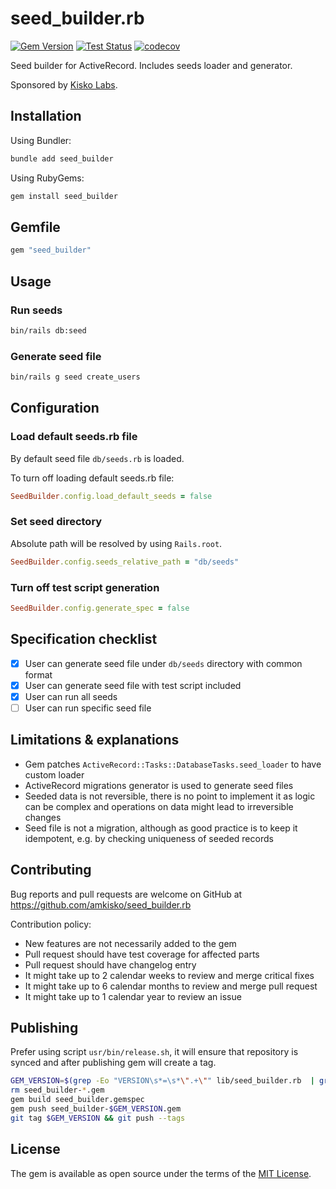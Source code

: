 # seed_builder.rb

[![Gem Version](https://badge.fury.io/rb/seed_builder.svg)](https://badge.fury.io/rb/seed_builder) [![Test Status](https://github.com/amkisko/seed_builder.rb/actions/workflows/test.yml/badge.svg)](https://github.com/amkisko/seed_builder.rb/actions/workflows/test.yml) [![codecov](https://codecov.io/gh/amkisko/seed_builder.rb/graph/badge.svg?token=57R6OHOJDQ)](https://codecov.io/gh/amkisko/seed_builder.rb)

Seed builder for ActiveRecord. Includes seeds loader and generator.

Sponsored by [Kisko Labs](https://www.kiskolabs.com).

## Installation

Using Bundler:

```sh
bundle add seed_builder
```

Using RubyGems:

```sh
gem install seed_builder
```

## Gemfile

```ruby
gem "seed_builder"
```

## Usage

### Run seeds

```sh
bin/rails db:seed
```

### Generate seed file

```sh
bin/rails g seed create_users
```

## Configuration

### Load default seeds.rb file

By default seed file `db/seeds.rb` is loaded.

To turn off loading default seeds.rb file:

```ruby
SeedBuilder.config.load_default_seeds = false
```

### Set seed directory

Absolute path will be resolved by using `Rails.root`.

```ruby
SeedBuilder.config.seeds_relative_path = "db/seeds"
```

### Turn off test script generation

```ruby
SeedBuilder.config.generate_spec = false
```

## Specification checklist

- [x] User can generate seed file under `db/seeds` directory with common format
- [x] User can generate seed file with test script included
- [x] User can run all seeds
- [ ] User can run specific seed file

## Limitations & explanations

- Gem patches `ActiveRecord::Tasks::DatabaseTasks.seed_loader` to have custom loader
- ActiveRecord migrations generator is used to generate seed files
- Seeded data is not reversible, there is no point to implement it as logic can be complex and operations on data might lead to irreversible changes
- Seed file is not a migration, although as good practice is to keep it idempotent, e.g. by checking uniqueness of seeded records

## Contributing

Bug reports and pull requests are welcome on GitHub at <https://github.com/amkisko/seed_builder.rb>

Contribution policy:

- New features are not necessarily added to the gem
- Pull request should have test coverage for affected parts
- Pull request should have changelog entry
- It might take up to 2 calendar weeks to review and merge critical fixes
- It might take up to 6 calendar months to review and merge pull request
- It might take up to 1 calendar year to review an issue

## Publishing

Prefer using script `usr/bin/release.sh`, it will ensure that repository is synced and after publishing gem will create a tag.

```sh
GEM_VERSION=$(grep -Eo "VERSION\s*=\s*\".+\"" lib/seed_builder.rb  | grep -Eo "[0-9.]{5,}")
rm seed_builder-*.gem
gem build seed_builder.gemspec
gem push seed_builder-$GEM_VERSION.gem
git tag $GEM_VERSION && git push --tags
```

## License

The gem is available as open source under the terms of the [MIT License](https://opensource.org/licenses/MIT).
